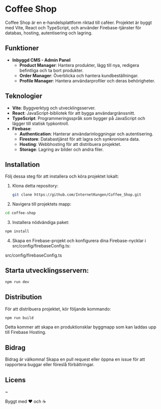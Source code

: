 # Coffee Shop

Coffee Shop är en e-handelsplattform riktad till caféer. Projektet är byggt med Vite, React och TypeScript, och använder Firebase-tjänster för databas, hosting, autentisering och lagring.

## Funktioner

- **Inbyggd CMS - Admin Panel**
  - **Product Manager**: Hantera produkter, lägg till nya, redigera befintliga och ta bort produkter.
  - **Order Manager**: Överblicka och hantera kundbeställningar.
  - **Profile Manager**: Hantera användarprofiler och deras behörigheter.

## Teknologier

- **Vite**: Byggverktyg och utvecklingsserver.
- **React**: JavaScript-bibliotek för att bygga användargränssnitt.
- **TypeScript**: Programmeringsspråk som bygger på JavaScript och lägger till statisk typkontroll.
- **Firebase**:
  - **Authentication**: Hanterar användarinloggningar och autentisering.
  - **Firestore**: Databastjänst för att lagra och synkronisera data.
  - **Hosting**: Webbhosting för att distribuera projektet.
  - **Storage**: Lagring av bilder och andra filer.

## Installation

Följ dessa steg för att installera och köra projektet lokalt:

1. Klona detta repository:
   ```sh
   git clone https://github.com/InternetKungen/Coffee_Shop.git
   ```
2. Navigera till projektets mapp:
  ```sh
  cd coffee-shop
  ```

3. Installera nödvändiga paket:
  ```sh
  npm install
  ```

4. Skapa en Firebase-projekt och konfigurera dina Firebase-nycklar i src/config/firebaseConfig.ts:

src/config/firebaseConfig.ts

## Starta utvecklingsservern:

```sh
npm run dev
```

## Distribution
För att distribuera projektet, kör följande kommando:

```sh
npm run build
```

Detta kommer att skapa en produktionsklar byggmapp som kan laddas upp till Firebase Hosting.

## Bidrag
Bidrag är välkomna! Skapa en pull request eller öppna en issue för att rapportera buggar eller föreslå förbättringar.

## Licens
~

Byggt med ❤️ och ☕

